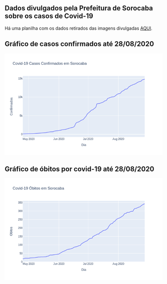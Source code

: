 ## Dados divulgados pela Prefeitura de Sorocaba sobre os casos de Covid-19
Há uma planilha com os dados retirados das imagens divulgadas [AQUI](https://github.com/lucas-koiti/covid19-sorocaba/blob/master/dados/planilha_csv/dados.csv).

## Gráfico de casos confirmados até 28/08/2020
<img src= "confirmados.png">

## Gráfico de óbitos por covid-19 até 28/08/2020
<img src= "obitos.png">

